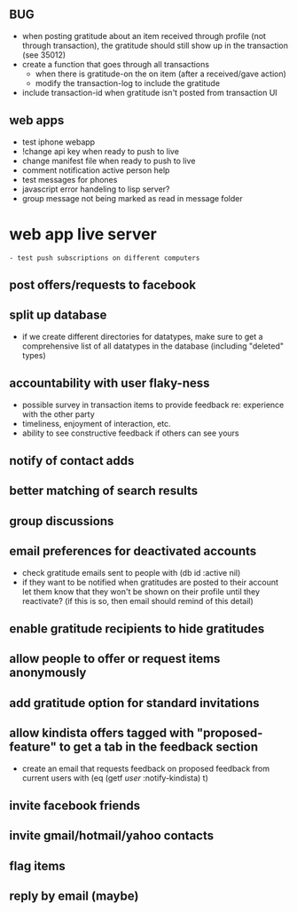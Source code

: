 ## BUG
  - when posting gratitude about an item received through profile (not through transaction), the gratitude should still show up in the transaction (see 35012)
  - create a function that goes through all transactions
    - when there is gratitude-on the on item (after a received/gave action)
    - modify the transaction-log to include the gratitude
  - include transaction-id when gratitude isn't posted from transaction UI
## web apps
  - test iphone webapp
  - !change api key when ready to push to live
  - change manifest file when ready to push to live
  - comment notification active person help
  - test messages for phones
  - javascript error handeling to lisp server?
  - group message not being marked as read in message folder
  # web app live server
    - test push subscriptions on different computers
## post offers/requests to facebook
## split up database
  - if we create different directories for datatypes, make sure to get a comprehensive list of all datatypes in the database (including "deleted" types)
## accountability with user flaky-ness
  - possible survey in transaction items to provide feedback re: experience
    with the other party
  - timeliness, enjoyment of interaction, etc.
  - ability to see constructive feedback if others can see yours
## notify of contact adds
## better matching of search results
## group discussions
## email preferences for deactivated accounts
  - check gratitude emails sent to people with (db id :active nil)
  - if they want to be notified when gratitudes are posted to their account
    let them know that they won't be shown on their profile until they
    reactivate? (if this is so, then email should remind of this detail)
## enable gratitude recipients to hide gratitudes
## allow people to offer or request items anonymously
## add gratitude option for standard invitations
## allow kindista offers tagged with "proposed-feature" to get a tab in the feedback section
  - create an email that requests feedback on proposed feedback from current users with (eq (getf *user* :notify-kindista) t)
## invite facebook friends
## invite gmail/hotmail/yahoo contacts
## flag items
## reply by email (maybe)
